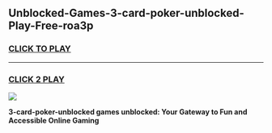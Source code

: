 
## Unblocked-Games-3-card-poker-unblocked-Play-Free-roa3p
<h3>
<a href="https://premium76.site?title=3-card-poker-unblocked&ref=10A">CLICK TO PLAY</a></h3>
<hr>

<h3>
<a href="https://premium76.site?title=3-card-poker-unblocked&ref=10A">CLICK 2 PLAY</a>
  
</h3>

<a href="https://premium76.site?title=3-card-poker-unblocked&ref=10A"><img src="https://clearcache.store/games.png"></a>


**3-card-poker-unblocked games unblocked: Your Gateway to Fun and Accessible Online Gaming**
